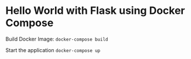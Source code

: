 # Hello World with Flask using Docker Compose

Build Docker Image:
`docker-compose build`

Start the application
`docker-compose up`